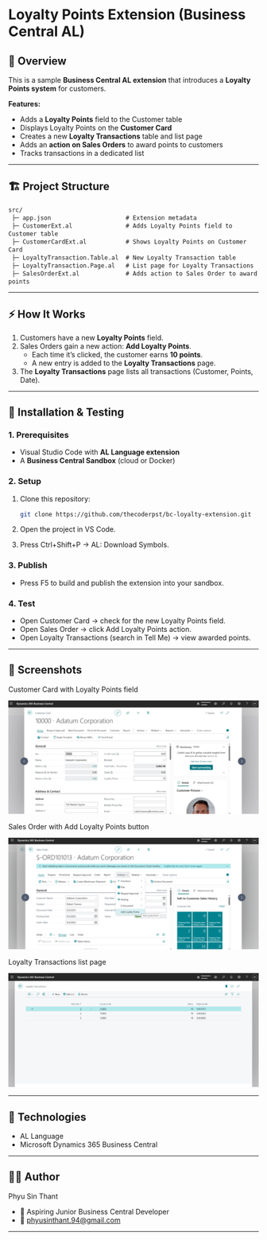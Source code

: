 # Loyalty Points Extension (Business Central AL)

## 📌 Overview
This is a sample **Business Central AL extension** that introduces a **Loyalty Points system** for customers.  

**Features:**
- Adds a **Loyalty Points** field to the Customer table  
- Displays Loyalty Points on the **Customer Card**  
- Creates a new **Loyalty Transactions** table and list page  
- Adds an **action on Sales Orders** to award points to customers  
- Tracks transactions in a dedicated list  

---

## 🏗 Project Structure
```text
src/
 ├─ app.json                     # Extension metadata
 ├─ CustomerExt.al               # Adds Loyalty Points field to Customer table
 ├─ CustomerCardExt.al           # Shows Loyalty Points on Customer Card
 ├─ LoyaltyTransaction.Table.al  # New Loyalty Transaction table
 ├─ LoyaltyTransaction.Page.al   # List page for Loyalty Transactions
 ├─ SalesOrderExt.al             # Adds action to Sales Order to award points
```
---

## ⚡ How It Works
1. Customers have a new **Loyalty Points** field.  
2. Sales Orders gain a new action: **Add Loyalty Points**.  
   - Each time it’s clicked, the customer earns **10 points**.  
   - A new entry is added to the **Loyalty Transactions** page.  
3. The **Loyalty Transactions** page lists all transactions (Customer, Points, Date).  

---

## 🚀 Installation & Testing

### 1. Prerequisites
- Visual Studio Code with **AL Language extension**  
- A **Business Central Sandbox** (cloud or Docker)  

### 2. Setup
1. Clone this repository:
   ```sh
   git clone https://github.com/thecoderpst/bc-loyalty-extension.git
   ```

2. Open the project in VS Code.
3. Press Ctrl+Shift+P → AL: Download Symbols.

### 3. Publish
* Press F5 to build and publish the extension into your sandbox.

### 4. Test
* Open Customer Card → check for the new Loyalty Points field.
* Open Sales Order → click Add Loyalty Points action.
* Open Loyalty Transactions (search in Tell Me) → view awarded points.

---

## 📸 Screenshots

Customer Card with Loyalty Points field

![Customer Card with Loyalty Points field](https://github.com/thecoderpst/bc-loyalty-extension/blob/main/images/Customer%20Card%20with%20Loyalty%20Points%20Field.JPG)


Sales Order with Add Loyalty Points button

![Sales Order with Add Loyalty Points button](https://github.com/thecoderpst/bc-loyalty-extension/blob/main/images/Sales%20Order%20with%20Add%20Loyalty%20Points%20button.png)


Loyalty Transactions list page

![Loyalty Transactions list page](https://github.com/thecoderpst/bc-loyalty-extension/blob/main/images/Loyalty%20Transactions%20list%20page.JPG)

---

## 🔧 Technologies
* AL Language
* Microsoft Dynamics 365 Business Central

---

## 🧑‍💻 Author

Phyu Sin Thant
* 💼 Aspiring Junior Business Central Developer
* 📧 [phyusinthant.94@gmail.com](mailto:phyusinthant.94@gmail.com)

---
